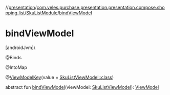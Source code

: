 //[presentation](../../../index.md)/[com.veles.purchase.presentation.presentation.compose.shopping.list](../index.md)/[SkuListModule](index.md)/[bindViewModel](bind-view-model.md)

# bindViewModel

[androidJvm]\

@Binds

@IntoMap

@[ViewModelKey](../../com.veles.purchase.presentation.di.annotation.mapkey/-view-model-key/index.md)(value = [SkuListViewModel::class](../-sku-list-view-model/index.md))

abstract fun [bindViewModel](bind-view-model.md)(viewModel: [SkuListViewModel](../-sku-list-view-model/index.md)): [ViewModel](https://developer.android.com/reference/kotlin/androidx/lifecycle/ViewModel.html)
